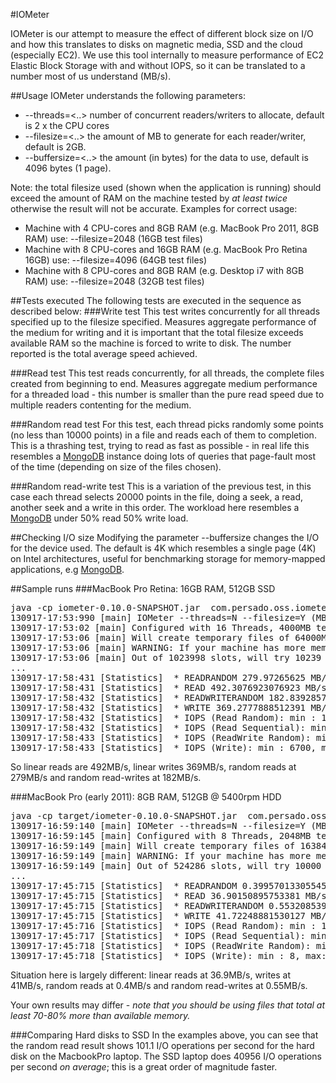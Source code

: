 #IOMeter

IOMeter is our attempt to measure the effect of different block size on I/O and how this translates to disks on magnetic media, SSD and the cloud (especially EC2). We use this tool internally to measure performance of EC2 Elastic Block Storage with and without IOPS, so it can be translated to a number most of us understand (MB/s).

##Usage
IOMeter understands the following parameters:
 * --threads=<..> number of concurrent readers/writers to allocate, default is 2 x the CPU cores
 * --filesize=<..> the amount of MB to generate for each reader/writer, default is 2GB. 
 * --buffersize=<..> the amount (in bytes) for the data to use, default is 4096 bytes (1 page).

Note: the total filesize used (shown when the application is running) should exceed the amount of RAM on the machine tested by _at least twice_ otherwise the result will not be accurate. 
Examples for correct usage: 
 * Machine with 4 CPU-cores and 8GB RAM (e.g. MacBook Pro 2011, 8GB RAM) use: --filesize=2048 (16GB test files)
 * Machine with 8 CPU-cores and 16GB RAM (e.g. MacBook Pro Retina 16GB) use: --filesize=4096 (64GB test files)
 * Machine with 8 CPU-cores and 8GB RAM (e.g. Desktop i7 with 8GB RAM) use: --filesize=2048 (32GB test files)

##Tests executed
The following tests are executed in the sequence as described below:
###Write test
This test writes concurrently for all threads specified up to the filesize specified. Measures aggregate performance of the medium for writing and it is important that the total filesize exceeds available RAM so the machine is forced to write to disk. The number reported is the total average speed achieved.

###Read test
This test reads concurrently, for all threads, the complete files created from beginning to end. Measures aggregate medium performance for a threaded load - this number is smaller than the pure read speed due to multiple readers contenting for the medium.

###Random read test
For this test, each thread picks randomly some points (no less than 10000 points) in a file and reads each of them to completion. This is a thrashing test, trying to read as fast as possible - in real life this resembles a [MongoDB](http://www.mongodb.org) instance doing lots of queries that page-fault most of the time (depending on size of the files chosen).

###Random read-write test
This is a variation of the previous test, in this case each thread selects 20000 points in the file, doing a seek, a read, another seek and a write in this order. The workload here resembles a [MongoDB](http://www.mongodb.org) under 50% read 50% write load.

##Checking I/O size
Modifying the parameter --buffersize changes the I/O for the device used. The default is 4K which resembles a single page (4K) on Intel architectures, useful for benchmarking storage for memory-mapped applications, e.g [MongoDB](http://www.mongodb.org).

##Sample runs
###MacBook Pro Retina: 16GB RAM, 512GB SSD
<pre>
java -cp iometer-0.10.0-SNAPSHOT.jar  com.persado.oss.iometer.IOMeter --filesize=4000
130917-17:53:990 [main] IOMeter --threads=N --filesize=Y (MB) --buffersize=Z (bytes)
130917-17:53:02 [main] Configured with 16 Threads, 4000MB test file size, 4096 bytes buffer size.
130917-17:53:06 [main] Will create temporary files of 64000MB.
130917-17:53:06 [main] WARNING: If your machine has more memory than this, the test may be invalid.
130917-17:53:06 [main] Out of 1023998 slots, will try 10239 in the generated files.
...
130917-17:58:431 [Statistics]  * READRANDOM 279.97265625 MB/sec
130917-17:58:431 [Statistics]  * READ 492.3076923076923 MB/sec
130917-17:58:432 [Statistics]  * READWRITERANDOM 182.83928571428575 MB/sec
130917-17:58:432 [Statistics]  * WRITE 369.2777888512391 MB/sec
130917-17:58:432 [Statistics]  * IOPS (Read Random): min : 16418, max: 58869, average: 40956.0
130917-17:58:432 [Statistics]  * IOPS (Read Sequential): min : 16418, max: 126977, average: 121675.17647058824
130917-17:58:433 [Statistics]  * IOPS (ReadWrite Random): min : 6700, max: 126977, average: 115252.74482758621
130917-17:58:433 [Statistics]  * IOPS (Write): min : 6700, max: 127401, average: 103423.9
</pre>

So linear reads are 492MB/s, linear writes 369MB/s, random reads at 279MB/s and random read-writes at 182MB/s.

###MacBook Pro (early 2011): 8GB RAM, 512GB @ 5400rpm HDD 
<pre>
java -cp target/iometer-0.10.0-SNAPSHOT.jar  com.persado.oss.iometer.IOMeter
130917-16:59:140 [main] IOMeter --threads=N --filesize=Y (MB) --buffersize=Z (bytes)
130917-16:59:145 [main] Configured with 8 Threads, 2048MB test file size, 4096 bytes buffer size.
130917-16:59:149 [main] Will create temporary files of 16384MB.
130917-16:59:149 [main] WARNING: If your machine has more memory than this, the test may be invalid.
130917-16:59:149 [main] Out of 524286 slots, will try 10000 in the generated files.
...
130917-17:45:715 [Statistics]  * READRANDOM 0.3995701330554561 MB/sec
130917-17:45:715 [Statistics]  * READ 36.90150895753381 MB/sec
130917-17:45:715 [Statistics]  * READWRITERANDOM 0.553208539894697 MB/sec
130917-17:45:715 [Statistics]  * WRITE 41.72248881530127 MB/sec
130917-17:45:716 [Statistics]  * IOPS (Read Random): min : 13, max: 180, average: 101.1378002528445
130917-17:45:717 [Statistics]  * IOPS (Read Sequential): min : 13, max: 13666, average: 3447.0193548387097
130917-17:45:718 [Statistics]  * IOPS (ReadWrite Random): min : 13, max: 13666, average: 1821.1225428690925
130917-17:45:718 [Statistics]  * IOPS (Write): min : 8, max: 36096, average: 3060.7261009667027
</pre>
Situation here is largely different: linear reads at 36.9MB/s, writes at 41MB/s, random reads at 0.4MB/s and random read-writes at 0.55MB/s.

Your own results may differ - _note that you should be using files that total at least 70-80% more than available memory._

###Comparing Hard disks to SSD
In the examples above, you can see that the random read result shows 101.1 I/O operations per second for the hard disk on the MacbookPro laptop. The SSD laptop does 40956 I/O operations per second _on average_; this is a great order of magnitude faster.





